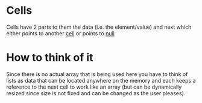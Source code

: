 # Cells
Cells have 2 parts to them the data (i.e. the element/value) and next which either points to another [cell](#Cells) or points to [null](https://en.wikipedia.org/wiki/Null_pointer)

# How to think of it
Since there is no actual array that is being used here you have to think of lists as data that can be located anywhere on the memory and each keeps a reference to the next cell to work like an array (but can be dynamically resized since size is not fixed and can be changed as the user pleases).